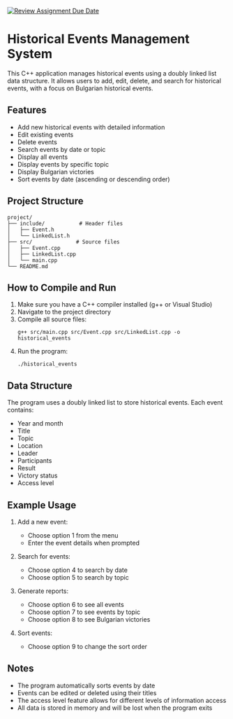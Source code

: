[![Review Assignment Due Date](https://classroom.github.com/assets/deadline-readme-button-22041afd0340ce965d47ae6ef1cefeee28c7c493a6346c4f15d667ab976d596c.svg)](https://classroom.github.com/a/fMNqOIZ8)

# Historical Events Management System

This C++ application manages historical events using a doubly linked list data structure. It allows users to add, edit, delete, and search for historical events, with a focus on Bulgarian historical events.

## Features

- Add new historical events with detailed information
- Edit existing events
- Delete events
- Search events by date or topic
- Display all events
- Display events by specific topic
- Display Bulgarian victories
- Sort events by date (ascending or descending order)

## Project Structure

```
project/
├── include/           # Header files
│   ├── Event.h
│   └── LinkedList.h
├── src/              # Source files
│   ├── Event.cpp
│   ├── LinkedList.cpp
│   └── main.cpp
└── README.md
```

## How to Compile and Run

1. Make sure you have a C++ compiler installed (g++ or Visual Studio)
2. Navigate to the project directory
3. Compile all source files:
   ```
   g++ src/main.cpp src/Event.cpp src/LinkedList.cpp -o historical_events
   ```
4. Run the program:
   ```
   ./historical_events
   ```

## Data Structure

The program uses a doubly linked list to store historical events. Each event contains:
- Year and month
- Title
- Topic
- Location
- Leader
- Participants
- Result
- Victory status
- Access level

## Example Usage

1. Add a new event:
   - Choose option 1 from the menu
   - Enter the event details when prompted

2. Search for events:
   - Choose option 4 to search by date
   - Choose option 5 to search by topic

3. Generate reports:
   - Choose option 6 to see all events
   - Choose option 7 to see events by topic
   - Choose option 8 to see Bulgarian victories

4. Sort events:
   - Choose option 9 to change the sort order

## Notes

- The program automatically sorts events by date
- Events can be edited or deleted using their titles
- The access level feature allows for different levels of information access
- All data is stored in memory and will be lost when the program exits
